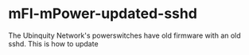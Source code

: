 # mFI-mPower-updated-sshd
The Ubinquity Network's powerswitches have old firmware with an old sshd. This is how to update
